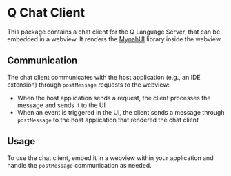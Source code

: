 # Q Chat Client

This package contains a chat client for the Q Language Server, that can be embedded in a webview. It renders the [MynahUI](https://github.com/aws/mynah-ui) library inside the webview.

## Communication

The chat client communicates with the host application (e.g., an IDE extension) through `postMessage` requests to the webview:

- When the host application sends a request, the client processes the message and sends it to the UI
- When an event is triggered in the UI, the client sends a message through `postMessage` to the host application that rendered the chat client

## Usage

To use the chat client, embed it in a webview within your application and handle the `postMessage` communication as needed.
